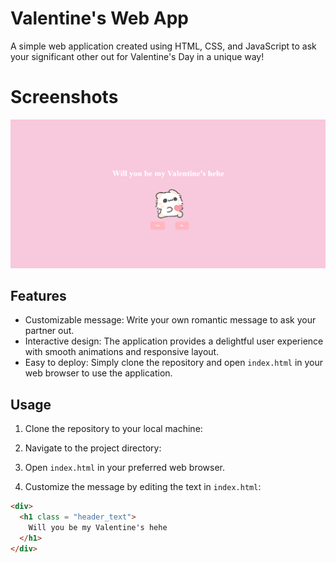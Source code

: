# Valentine's Web App

A simple web application created using HTML, CSS, and JavaScript to ask your significant other out for Valentine's Day in a unique way!

# Screenshots
![Valentine's Web App Screenshot](./style/images/vday-project.png)


## Features

- Customizable message: Write your own romantic message to ask your partner out.
- Interactive design: The application provides a delightful user experience with smooth animations and responsive layout.
- Easy to deploy: Simply clone the repository and open `index.html` in your web browser to use the application.

## Usage

1. Clone the repository to your local machine:   
2. Navigate to the project directory:
3. Open `index.html` in your preferred web browser.

4. Customize the message by editing the text in `index.html`:

```html
<div>
  <h1 class = "header_text">
    Will you be my Valentine's hehe
  </h1>
</div>




